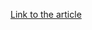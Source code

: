 [Link to the article](https://thehackernews.com/2025/06/malicious-browser-extensions-infect-722.html)
